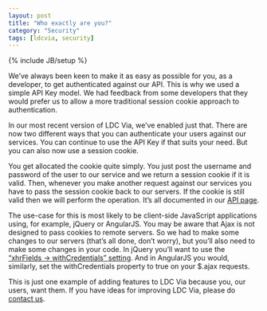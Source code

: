 ```yaml
---
layout: post
title: "Who exactly are you?"
category: "Security"
tags: [ldcvia, security]
---
```

{% include JB/setup %}

We’ve always been keen to make it as easy as possible for you, as a developer, to get authenticated against our API. This is why we used a simple API Key model. We had feedback from some developers that they would prefer us to allow a more traditional session cookie approach to authentication. 

In our most recent version of LDC Via, we’ve enabled just that. There are now two different ways that you can authenticate your users against our services. You can continue to use the API Key if that suits your need. But you can also now use a session cookie.

You get allocated the cookie quite simply. You just post the username and password of the user to our service and we return a session cookie if it is valid. Then, whenever you make another request against our services you have to pass the session cookie back to our servers. If the cookie is still valid then we will perform the operation. It’s all documented in our [API page](http://api.ldcvia.com/#login-(for-session-cookie)).

The use-case for this is most likely to be client-side JavaScript applications using, for example, jQuery or AngularJS. You may be aware that Ajax is not designed to pass cookies to remote servers. So we had to make some changes to our servers (that’s all done, don’t worry), but you’ll also need to make some changes in your code. In jQuery you’ll want to use the [“xhrFields -> withCredentials” setting](http://api.jquery.com/jquery.ajax/). And in AngularJS you would, similarly, set the withCredentials property to true on your $.ajax requests.

This is just one example of adding features to LDC Via because you, our users, want them. If you have ideas for improving LDC Via, please do [contact us](https://ldcvia.zendesk.com/hc/en-gb/requests/new).
